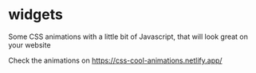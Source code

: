# widgets
Some CSS animations with a little bit of Javascript, that will look great on your website

Check the animations on https://css-cool-animations.netlify.app/

